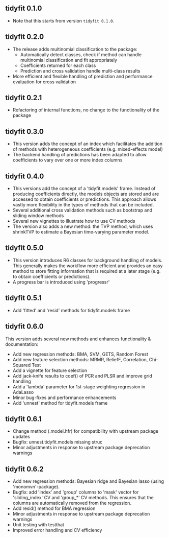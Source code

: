 ## tidyfit 0.1.0

- Note that this starts from version `tidyfit 0.1.0`.

## tidyfit 0.2.0

- The release adds multinomial classification to the package:
  - Automatically detect classes, check if method can handle multinomial classification and fit appropriately
  - Coefficients returned for each class
  - Prediction and cross validation handle multi-class results
- More efficient and flexible handling of prediction and performance evaluation for cross validation

## tidyfit 0.2.1

- Refactoring of internal functions, no change to the functionality of the package

## tidyfit 0.3.0

- This version adds the concept of an index which facilitates the addition of methods with heterogeneous coefficients (e.g. mixed-effects model)
- The backend handling of predictions has been adapted to allow coefficients to vary over one or more index columns

## tidyfit 0.4.0

- This versions add the concept of a 'tidyfit.models' frame. Instead of producing coefficients directly, the models objects are stored and are accessed to obtain coefficients or predictions. This approach allows vastly more flexibility in the types of methods that can be included.
- Several additional cross validation methods such as bootstrap and sliding window methods
- Several new vignettes to illustrate how to use CV methods
- The version also adds a new method: the TVP method, which uses shrinkTVP to estimate a Bayesian time-varying parameter model.

## tidyfit 0.5.0

- This version introduces R6 classes for background handling of models. This generally makes the workflow more efficient and provides an easy method to store fitting information that is required at a later stage (e.g. to obtain coefficients or predictions).
- A progress bar is introduced using 'progressr'

## tidyfit 0.5.1

- Add 'fitted' and 'resid' methods for tidyfit.models frame

## tidyfit 0.6.0

This version adds several new methods and enhances functionality & documentation:

- Add new regression methods: BMA, SVM, GETS, Random Forest
- Add new feature selection methods: MRMR, ReliefF, Correlation, Chi-Squared Test
- Add a vignette for feature selection
- Add jack-knife results to coef() of PCR and PLSR and improve grid handling
- Add a 'lambda' parameter for 1st-stage weighting regression in AdaLasso
- Minor bug-fixes and performance enhancements
- Add 'unnest' method for tidyfit.models frame

## tidyfit 0.6.1

- Change method (.model.hfr) for compatibility with upstream package updates
- Bugfix: unnest.tidyfit.models missing struc
- Minor adjustments in response to upstream package deprecation warnings

## tidyfit 0.6.2

- Add new regression methods: Bayesian ridge and Bayesian lasso (using 'monomvn'-package). 
- Bugfix: add 'index' and 'group' columns to 'mask' vector for 'sliding_index' CV and 'group_*' CV methods. This ensures that the columns are automatically removed from the regression.
- Add resid() method for BMA regression
- Minor adjustments in response to upstream package deprecation warnings
- Unit testing with testthat
- Improved error handling and CV efficiency
